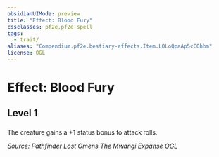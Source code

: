```yaml
---
obsidianUIMode: preview
title: "Effect: Blood Fury"
cssclasses: pf2e,pf2e-spell
tags:
  - trait/
aliases: "Compendium.pf2e.bestiary-effects.Item.LOLoQpaAp5cC0hbm"
license: OGL
---
```

# Effect: Blood Fury
## Level 1
### 






The creature gains a +1 status bonus to attack rolls.

*Source: Pathfinder Lost Omens The Mwangi Expanse*
*OGL*